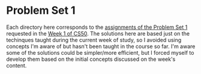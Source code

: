 # Problem Set 1

Each directory here corresponds to the [assignments of the Problem Set 1](https://cs50.harvard.edu/x/2024/psets/1/) requested in the [Week 1 of CS50](https://cs50.harvard.edu/x/2024/weeks/1/). The solutions here are based just on the techinques taught during the current week of study, so I avoided using concepts I'm aware of but hasn't been taught in the course so far. I'm aware some of the solutions could be simpler/more efficient, but I forced myself to develop them based on the initial concepts discussed on the week's content.
